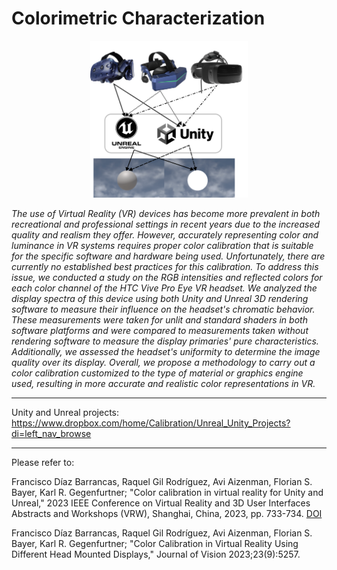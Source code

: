 # Colorimetric Characterization

<p align="center" width="100%">
    <img width="50%" src="Teaser_github.png">
</p>

_The use of Virtual Reality (VR) devices has become more prevalent in both recreational and professional settings in recent years due to the increased quality and realism they offer. However, accurately representing color and luminance in VR systems requires proper color calibration that is suitable for the specific software and hardware being used. Unfortunately, there are currently no established best practices for this calibration. To address this issue, we conducted a study on the RGB intensities and reflected colors for each color channel of the HTC Vive Pro Eye VR headset. We analyzed the display spectra of this device using both Unity and Unreal 3D rendering software to measure their influence on the headset's chromatic behavior. These measurements were taken for unlit and standard shaders in both software platforms and were compared to measurements taken without rendering software to measure the display primaries' pure characteristics. Additionally, we assessed the headset's uniformity to determine the image quality over its display. Overall, we propose a methodology to carry out a color calibration customized to the type of material or graphics engine used, resulting in more accurate and realistic color representations in VR._

***
Unity and Unreal projects: https://www.dropbox.com/home/Calibration/Unreal_Unity_Projects?di=left_nav_browse
***

Please refer to:

Francisco Díaz Barrancas, Raquel Gil Rodríguez, Avi Aizenman, Florian S. Bayer, Karl R. Gegenfurtner; "Color calibration in virtual reality for Unity and Unreal," 2023 IEEE Conference on Virtual Reality and 3D User Interfaces Abstracts and Workshops (VRW), Shanghai, China, 2023, pp. 733-734.
[DOI](10.1109/VRW58643.2023.00209)

Francisco Díaz Barrancas, Raquel Gil Rodríguez, Avi Aizenman, Florian S. Bayer, Karl R. Gegenfurtner; "Color Calibration in Virtual Reality Using Different Head Mounted Displays," Journal of Vision 2023;23(9):5257.
